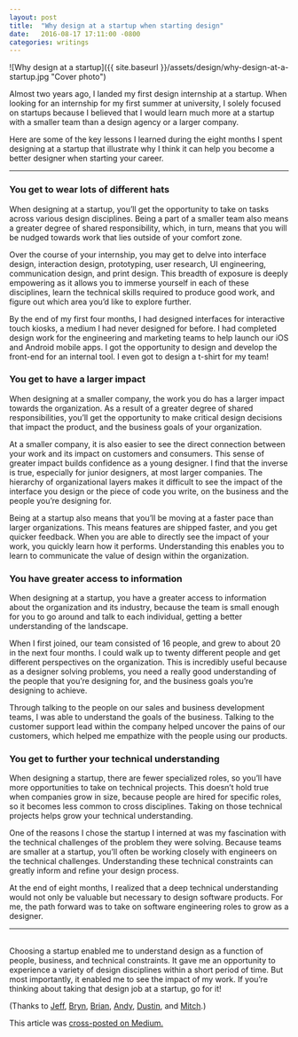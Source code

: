 ```yaml
---
layout: post
title:  "Why design at a startup when starting design"
date:   2016-08-17 17:11:00 -0800
categories: writings
---
```


![Why design at a startup]({{ site.baseurl }}/assets/design/why-design-at-a-startup.jpg "Cover photo")

Almost two years ago, I landed my first design internship at a startup. When looking for an internship for my first summer at university, I solely focused on startups because I believed that I would learn much more at a startup with a smaller team than a design agency or a larger company.

Here are some of the key lessons I learned during the eight months I spent designing at a startup that illustrate why I think it can help you become a better designer when starting your career.

---

### You get to wear lots of different hats

When designing at a startup, you’ll get the opportunity to take on tasks across various design disciplines. Being a part of a smaller team also means a greater degree of shared responsibility, which, in turn, means that you will be nudged towards work that lies outside of your comfort zone.

Over the course of your internship, you may get to delve into interface design, interaction design, prototyping, user research, UI engineering, communication design, and print design. This breadth of exposure is deeply empowering as it allows you to immerse yourself in each of these disciplines, learn the technical skills required to produce good work, and figure out which area you’d like to explore further.

By the end of my first four months, I had designed interfaces for interactive touch kiosks, a medium I had never designed for before. I had completed design work for the engineering and marketing teams to help launch our iOS and Android mobile apps. I got the opportunity to design and develop the front-end for an internal tool. I even got to design a t-shirt for my team!

### You get to have a larger impact

When designing at a smaller company, the work you do has a larger impact towards the organization. As a result of a greater degree of shared responsibilities, you’ll get the opportunity to make critical design decisions that impact the product, and the business goals of your organization.

At a smaller company, it is also easier to see the direct connection between your work and its impact on customers and consumers. This sense of greater impact builds confidence as a young designer. I find that the inverse is true, especially for junior designers, at most larger companies. The hierarchy of organizational layers makes it difficult to see the impact of the interface you design or the piece of code you write, on the business and the people you’re designing for.

Being at a startup also means that you’ll be moving at a faster pace than larger organizations. This means features are shipped faster, and you get quicker feedback. When you are able to directly see the impact of your work, you quickly learn how it performs. Understanding this enables you to learn to communicate the value of design within the organization.

### You have greater access to information

When designing at a startup, you have a greater access to information about the organization and its industry, because the team is small enough for you to go around and talk to each individual, getting a better understanding of the landscape.

When I first joined, our team consisted of 16 people, and grew to about 20 in the next four months. I could walk up to twenty different people and get different perspectives on the organization. This is incredibly useful because as a designer solving problems, you need a really good understanding of the people that you’re designing for, and the business goals you’re designing to achieve.

Through talking to the people on our sales and business development teams, I was able to understand the goals of the business. Talking to the customer support lead within the company helped uncover the pains of our customers, which helped me empathize with the people using our products.

### You get to further your technical understanding

When designing a startup, there are fewer specialized roles, so you’ll have more opportunities to take on technical projects. This doesn’t hold true when companies grow in size, because people are hired for specific roles, so it becomes less common to cross disciplines. Taking on those technical projects helps grow your technical understanding.

One of the reasons I chose the startup I interned at was my fascination with the technical challenges of the problem they were solving. Because teams are smaller at a startup, you’ll often be working closely with engineers on the technical challenges. Understanding these technical constraints can greatly inform and refine your design process.

At the end of eight months, I realized that a deep technical understanding would not only be valuable but necessary to design software products. For me, the path forward was to take on software engineering roles to grow as a designer.

---

<br />
Choosing a startup enabled me to understand design as a function of people, business, and technical constraints. It gave me an opportunity to experience a variety of design disciplines within a short period of time. But most importantly, it enabled me to see the impact of my work.
If you’re thinking about taking that design job at a startup, go for it!

<span class="note">(Thanks to <a href="https://twitter.com/jeffkraemer">Jeff</a>, <a href="https://twitter.com/uberbryn">Bryn</a>, <a href="https://twitter.com/brian_lovin">Brian</a>, <a href="https://twitter.com/andyzg3">Andy</a>, <a href="https://twitter.com/dustin">Dustin</a>, and <a href="https://twitter.com/mitchellbutler">Mitch</a>.)</span>

<p class="endnote">This article was <a href="https://medium.com/@moaazsidat/why-design-at-a-startup-when-starting-design-2f1c8b8d6bc">cross-posted on Medium.</a></p>
